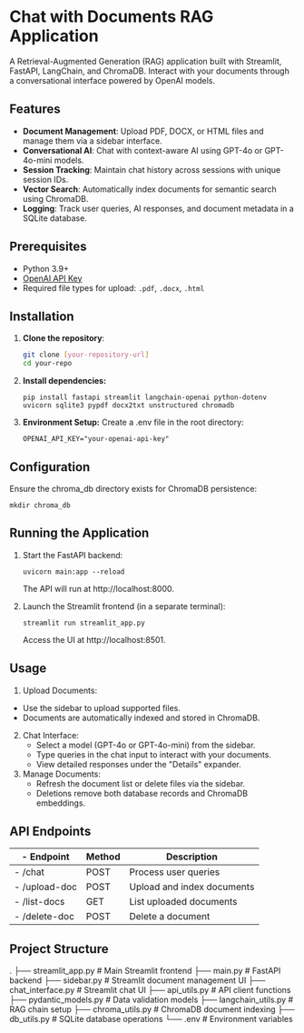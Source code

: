 # Chat with Documents RAG Application

A Retrieval-Augmented Generation (RAG) application built with Streamlit, FastAPI, LangChain, and ChromaDB. Interact with your documents through a conversational interface powered by OpenAI models.

## Features

- **Document Management**: Upload PDF, DOCX, or HTML files and manage them via a sidebar interface.
- **Conversational AI**: Chat with context-aware AI using GPT-4o or GPT-4o-mini models.
- **Session Tracking**: Maintain chat history across sessions with unique session IDs.
- **Vector Search**: Automatically index documents for semantic search using ChromaDB.
- **Logging**: Track user queries, AI responses, and document metadata in a SQLite database.

## Prerequisites

- Python 3.9+
- [OpenAI API Key](https://platform.openai.com/api-keys)
- Required file types for upload: `.pdf`, `.docx`, `.html`

## Installation

1. **Clone the repository**:
   ```bash
   git clone [your-repository-url]
   cd your-repo
2. **Install dependencies:**
   ```
   pip install fastapi streamlit langchain-openai python-dotenv uvicorn sqlite3 pypdf docx2txt unstructured chromadb
   ```
3. **Environment Setup:**
    Create a .env file in the root directory:
   ```
   OPENAI_API_KEY="your-openai-api-key"
   ```

## Configuration

Ensure the chroma_db directory exists for ChromaDB persistence:
```
mkdir chroma_db
```

## Running the Application

1. Start the FastAPI backend:
   ```
   uvicorn main:app --reload
   ```
   The API will run at http://localhost:8000.

2. Launch the Streamlit frontend (in a separate terminal):
   ```
   streamlit run streamlit_app.py
   ```
   Access the UI at http://localhost:8501.

## Usage
1. Upload Documents:
  * Use the sidebar to upload supported files.
  * Documents are automatically indexed and stored in ChromaDB.
2. Chat Interface:
   * Select a model (GPT-4o or GPT-4o-mini) from the sidebar.
   * Type queries in the chat input to interact with your documents.
   * View detailed responses under the "Details" expander.
3. Manage Documents:
   * Refresh the document list or delete files via the sidebar.
   * Deletions remove both database records and ChromaDB embeddings.

## API Endpoints
|- Endpoint |	Method |	Description|
|---|---|---|
|- /chat| 	POST |	Process user queries|
|- /upload-doc |	POST |	Upload and index documents|
|- /list-docs |	GET |	List uploaded documents|
|- /delete-doc |	POST |	Delete a document|

## Project Structure
.
├── streamlit_app.py          # Main Streamlit frontend
├── main.py                   # FastAPI backend
├── sidebar.py                # Streamlit document management UI
├── chat_interface.py         # Streamlit chat UI
├── api_utils.py              # API client functions
├── pydantic_models.py        # Data validation models
├── langchain_utils.py        # RAG chain setup
├── chroma_utils.py           # ChromaDB document indexing
├── db_utils.py               # SQLite database operations
└── .env                      # Environment variables
